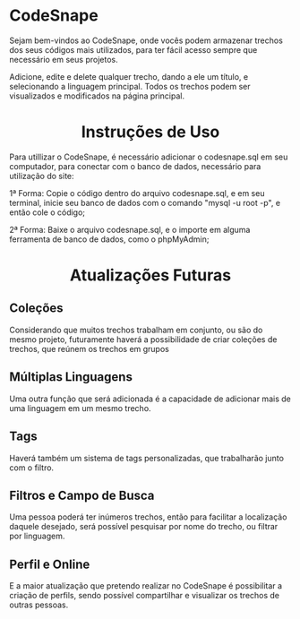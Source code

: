 # CodeSnape
Sejam bem-vindos ao CodeSnape, onde vocês podem armazenar trechos dos seus códigos mais utilizados, para ter fácil acesso sempre que necessário em seus projetos.

Adicione, edite e delete qualquer trecho, dando a ele um título, e selecionando a linguagem principal. Todos os trechos podem ser visualizados e modificados na página principal.

<h1 align="center">Instruções de Uso</h1>

Para utillizar o CodeSnape, é necessário adicionar o codesnape.sql em seu computador, para conectar com o banco de dados, necessário para utilização do site:

1ª Forma: Copie o código dentro do arquivo codesnape.sql, e em seu terminal, inicie seu banco de dados com o comando "mysql -u root -p", e então cole o código;

2ª Forma: Baixe o arquivo codesnape.sql, e o importe em alguma ferramenta de banco de dados, como o phpMyAdmin;

<h1 align="center">Atualizações Futuras</h1>

<h2 align="left">Coleções</h1>

Considerando que muitos trechos trabalham em conjunto, ou são do mesmo projeto, futuramente haverá a possibilidade de criar coleções de trechos, que reúnem os trechos em grupos

<h2 align="left">Múltiplas Linguagens</h1>

Uma outra função que será adicionada é a capacidade de adicionar mais de uma linguagem em um mesmo trecho.

<h2 align="left">Tags</h1>

Haverá também um sistema de tags personalizadas, que trabalharão junto com o filtro.

<h2 align="left">Filtros e Campo de Busca</h1>

Uma pessoa poderá ter inúmeros trechos, então para facilitar a localização daquele desejado, será possível pesquisar por nome do trecho, ou filtrar por linguagem.

<h2 align="left">Perfil e Online</h1>

E a maior atualização que pretendo realizar no CodeSnape é possibilitar a criação de perfils, sendo possível compartilhar e visualizar os trechos de outras pessoas.
